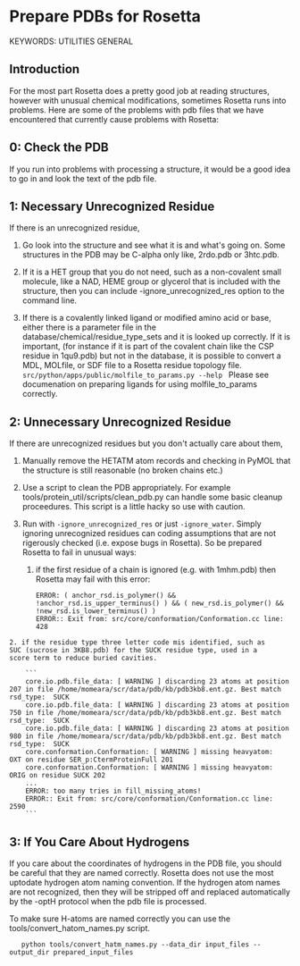 # Prepare PDBs for Rosetta

KEYWORDS: UTILITIES GENERAL

## Introduction
For the most part Rosetta does a pretty good job at reading
structures, however with unusual chemical modifications, sometimes
Rosetta runs into problems. Here are some of the problems with pdb
files that we have encountered that currently cause problems with
Rosetta:


## 0: Check the PDB
If you run into problems with processing a structure, it would
be a good idea to go in and look the text of the pdb file. 

## 1: Necessary Unrecognized Residue
If there is an unrecognized residue,
  1. Go look into the structure and see what it is and what's going
  on. Some structures in the PDB may be C-alpha only like, 2rdo.pdb or
  3htc.pdb.

  2. If it is a HET group that you do not need, such as a non-covalent
  small molecule, like a NAD, HEME group or glycerol that is included
  with the structure, then you can include -ignore_unrecognized_res
  option to the command line.

  3. If there is a covalently linked ligand or modified amino acid or
  base, either there is a parameter file in the
  database/chemical/residue_type_sets and it is looked up
  correctly. If it is important, (for instance if it is part of the
  covalent chain like the CSP residue in 1qu9.pdb) but not in the
  database, it is possible to convert a MDL, MOLfile, or SDF file to a
  Rosetta residue topology file.
    ```
     src/python/apps/public/molfile_to_params.py --help 
    ```
  Please see documenation on preparing ligands for using
  molfile_to_params correctly.

## 2: Unnecessary Unrecognized Residue
If there are unrecognized residues but you don't actually care about them,

  1. Manually remove the HETATM atom records and checking in PyMOL
  that the structure is still reasonable (no broken chains etc.)

  2. Use a script to clean the PDB appropriately. For example
  tools/protein_util/scripts/clean_pdb.py can handle some basic
  cleanup proceedures. This script is a little hacky so use with
  caution.

  3. Run with `-ignore_unrecognized_res` or just `-ignore_water`. Simply
  ignoring unrecognized residues can coding assumptions that are not
  rigerously checked (i.e. expose bugs in Rosetta). So be prepared
  Rosetta to fail in unusual ways: 
     1. if the first residue of a chain is ignored (e.g. with 1mhm.pdb)
    then Rosetta may fail with this error:

        ```
        ERROR: ( anchor_rsd.is_polymer() && !anchor_rsd.is_upper_terminus() ) && ( new_rsd.is_polymer() && !new_rsd.is_lower_terminus() )
        ERROR:: Exit from: src/core/conformation/Conformation.cc line: 428
        ```

    2. if the residue type three letter code mis identified, such as
    SUC (sucrose in 3KB8.pdb) for the SUCK residue type, used in a
    score term to reduce buried cavities.

        ```
        core.io.pdb.file_data: [ WARNING ] discarding 23 atoms at position 207 in file /home/momeara/scr/data/pdb/kb/pdb3kb8.ent.gz. Best match rsd_type:  SUCK
        core.io.pdb.file_data: [ WARNING ] discarding 23 atoms at position 750 in file /home/momeara/scr/data/pdb/kb/pdb3kb8.ent.gz. Best match rsd_type:  SUCK
        core.io.pdb.file_data: [ WARNING ] discarding 23 atoms at position 980 in file /home/momeara/scr/data/pdb/kb/pdb3kb8.ent.gz. Best match rsd_type:  SUCK
        core.conformation.Conformation: [ WARNING ] missing heavyatom:  OXT on residue SER_p:CtermProteinFull 201
        core.conformation.Conformation: [ WARNING ] missing heavyatom: ORIG on residue SUCK 202
        ...
        ERROR: too many tries in fill_missing_atoms!
        ERROR:: Exit from: src/core/conformation/Conformation.cc line: 2590
        ```

## 3: If You Care About Hydrogens
If you care about the coordinates of hydrogens in the PDB file, you
should be careful that they are named correctly. Rosetta does not use
the most uptodate hydrogen atom naming convention. If the hydrogen
atom names are not recognized, then they will be stripped off and
replaced automatically by the -optH protocol when the pdb file is
processed.

To make sure H-atoms are named correctly you can use the
tools/convert_hatom_names.py script.

```
   python tools/convert_hatm_names.py --data_dir input_files --output_dir prepared_input_files
```

